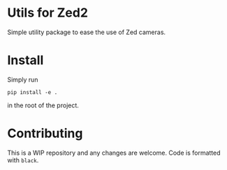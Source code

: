 # Utils for Zed2
Simple utility package to ease the use of Zed cameras.

# Install
Simply run
```
pip install -e .
```
in the root of the project.

# Contributing
This is a WIP repository and any changes are welcome. Code is formatted with `black`.
